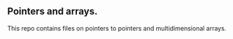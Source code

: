 ## Pointers and arrays.

This repo contains files on pointers to pointers and multidimensional arrays.
